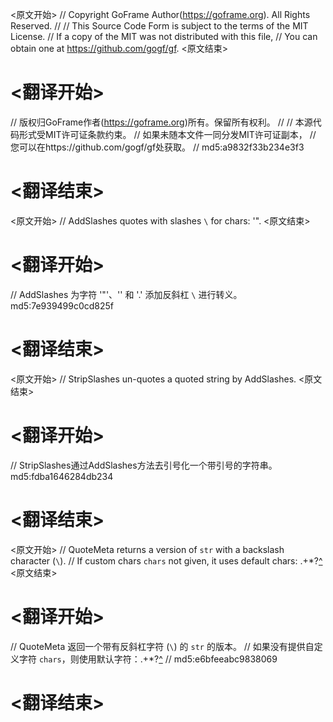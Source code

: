 
<原文开始>
// Copyright GoFrame Author(https://goframe.org). All Rights Reserved.
//
// This Source Code Form is subject to the terms of the MIT License.
// If a copy of the MIT was not distributed with this file,
// You can obtain one at https://github.com/gogf/gf.
<原文结束>

# <翻译开始>
// 版权归GoFrame作者(https://goframe.org)所有。保留所有权利。
//
// 本源代码形式受MIT许可证条款约束。
// 如果未随本文件一同分发MIT许可证副本，
// 您可以在https://github.com/gogf/gf处获取。
// md5:a9832f33b234e3f3
# <翻译结束>


<原文开始>
// AddSlashes quotes with slashes `\` for chars: '"\.
<原文结束>

# <翻译开始>
// AddSlashes 为字符 '"'、'\' 和 '.' 添加反斜杠 `\` 进行转义。 md5:7e939499c0cd825f
# <翻译结束>


<原文开始>
// StripSlashes un-quotes a quoted string by AddSlashes.
<原文结束>

# <翻译开始>
// StripSlashes通过AddSlashes方法去引号化一个带引号的字符串。 md5:fdba1646284db234
# <翻译结束>


<原文开始>
// QuoteMeta returns a version of `str` with a backslash character (`\`).
// If custom chars `chars` not given, it uses default chars: .\+*?[^]($)
<原文结束>

# <翻译开始>
// QuoteMeta 返回一个带有反斜杠字符 (`\`) 的 `str` 的版本。
// 如果没有提供自定义字符 `chars`，则使用默认字符：.\+*?[^]($)
// md5:e6bfeeabc9838069
# <翻译结束>

